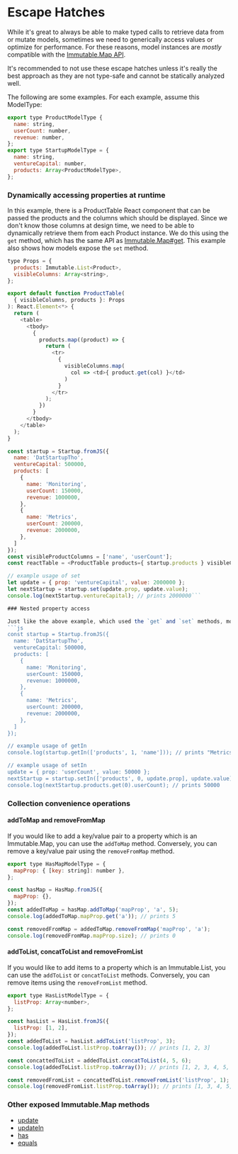 # Escape Hatches

While it's great to always be able to make typed calls to retrieve data from or mutate models, sometimes we need to generically access values or optimize for performance. For these reasons, model instances are _mostly_ compatible with the [Immutable.Map API](http://facebook.github.io/immutable-js/docs/#/Map).

It's recommended to not use these escape hatches unless it's really the best approach as they are not type-safe and cannot be statically analyzed well.

The following are some examples. For each example, assume this ModelType:

```js
export type ProductModelType {
  name: string,
  userCount: number,
  revenue: number,
};
export type StartupModelType = {
  name: string,
  ventureCapital: number,
  products: Array<ProductModelType>,
};
```

### Dynamically accessing properties at runtime

In this example, there is a ProductTable React component that can be passed the products and the columns which should be displayed. Since we don't know those columns at design time, we need to be able to dynamically retrieve them from each Product instance. We do this using the `get` method, which has the same API as [Immutable.Map#get](http://facebook.github.io/immutable-js/docs/#/Map/get). This example also shows how models expose the `set` method.

```js
type Props = {
  products: Immutable.List<Product>,
  visibleColumns: Array<string>,
};

export default function ProductTable(
  { visibleColumns, products }: Props
): React.Element<*> {
  return (
    <table>
      <tbody>
        {
          products.map((product) => {
            return (
              <tr>
                {
                  visibleColumns.map(
                    col => <td>{ product.get(col) }</td>
                  )
                }
              </tr>
            );
          })
        }
      </tbody>
    </table>
  );
}

const startup = Startup.fromJS({
  name: 'DatStartupTho',
  ventureCapital: 500000,
  products: [
    {
      name: 'Monitoring',
      userCount: 150000,
      revenue: 1000000,
    },
    {
      name: 'Metrics',
      userCount: 200000,
      revenue: 2000000,
    },
  ]
});
const visibleProductColumns = ['name', 'userCount'];
const reactTable = <ProductTable products={ startup.products } visibleColumns={ visibleProductColumns }/>;

// example usage of set
let update = { prop: 'ventureCapital', value: 2000000 };
let nextStartup = startup.set(update.prop, update.value);
console.log(nextStartup.ventureCapital); // prints 2000000```

### Nested property access

Just like the above example, which used the `get` and `set` methods, models also expose the `getIn` and `setIn` methods, which can be used like this:
```js
const startup = Startup.fromJS({
  name: 'DatStartupTho',
  ventureCapital: 500000,
  products: [
    {
      name: 'Monitoring',
      userCount: 150000,
      revenue: 1000000,
    },
    {
      name: 'Metrics',
      userCount: 200000,
      revenue: 2000000,
    },
  ]
});

// example usage of getIn
console.log(startup.getIn(['products', 1, 'name'])); // prints "Metrics"

// example usage of setIn
update = { prop: 'userCount', value: 50000 };
nextStartup = startup.setIn(['products', 0, update.prop], update.value);
console.log(nextStartup.products.get(0).userCount); // prints 50000

```

### Collection convenience operations

#### addToMap and removeFromMap

If you would like to add a key/value pair to a property which is an Immutable.Map, you can use the `addToMap` method. Conversely, you can remove a key/value pair using the `removeFromMap` method.

```js
export type HasMapModelType = {
  mapProp: { [key: string]: number },
};

const hasMap = HasMap.fromJS({
  mapProp: {},
});
const addedToMap = hasMap.addToMap('mapProp', 'a', 5);
console.log(addedToMap.mapProp.get('a')); // prints 5

const removedFromMap = addedToMap.removeFromMap('mapProp', 'a');
console.log(removedFromMap.mapProp.size); // prints 0
```

#### addToList, concatToList and removeFromList

If you would like to add items to a property which is an Immutable.List, you can use the `addToList` or `concatToList` methods. Conversely, you can remove items using the `removeFromList` method.

```js
export type HasListModelType = {
  listProp: Array<number>,
};

const hasList = HasList.fromJS({
  listProp: [1, 2],
});
const addedToList = hasList.addToList('listProp', 3);
console.log(addedToList.listProp.toArray()); // prints [1, 2, 3]

const concattedToList = addedToList.concatToList(4, 5, 6);
console.log(addedToList.listProp.toArray()); // prints [1, 2, 3, 4, 5, 6]

const removedFromList = concattedToList.removeFromList('listProp', 1);
console.log(removedFromList.listProp.toArray()); // prints [1, 3, 4, 5, 6]
```

### Other exposed Immutable.Map methods

* [update](http://facebook.github.io/immutable-js/docs/#/Map/update)
* [updateIn](http://facebook.github.io/immutable-js/docs/#/Map/updateIn)
* [has](http://facebook.github.io/immutable-js/docs/#/Map/has)
* [equals](http://facebook.github.io/immutable-js/docs/#/Map/equals)
